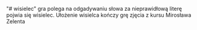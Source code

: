 "# wisielec" 
gra polega na odgadywaniu słowa za nieprawidłową literę pojwia się wisielec.
Ułożenie wisielca kończy grę
zjęcia z kursu Mirosława Zelenta
